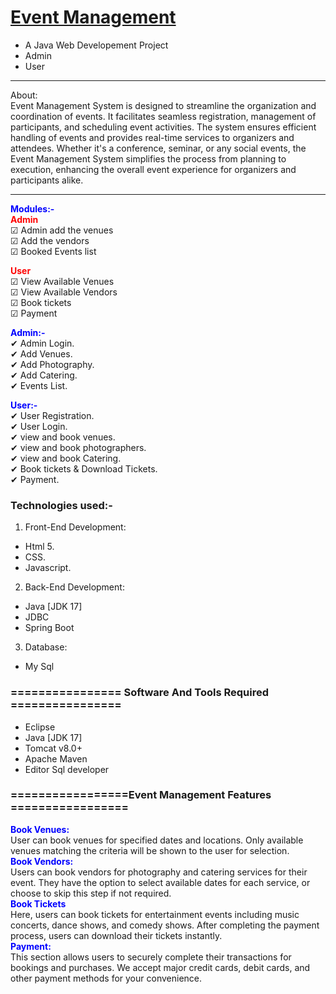 # <a href="" target="_blank">Event Management</a> 
- A Java Web Developement Project
- Admin
- User


<hr>
<bold>About:</bold><br>
   Event Management System is designed to streamline the organization and coordination of events. It facilitates seamless registration, management of participants, and scheduling event activities. The system ensures efficient handling of events and provides real-time services to organizers and attendees. Whether it's a conference, seminar, or any social events, the Event Management System simplifies the process from planning to execution, enhancing the overall event experience for organizers and participants alike.
<hr>

<span style="color:blue">**Modules:-**</span><br>
<span style="color:red">**Admin**</span><br>
<span>&#9745;</span> Admin add the venues<br>
<span>&#9745;</span> Add the vendors<br>
<span>&#9745;</span> Booked Events list<br>


<span style="color:red">**User**</span><br>
<span>&#9745;</span> View Available Venues<br>
<span>&#9745;</span> View Available Vendors<br>
<span>&#9745;</span> Book tickets<br>
<span>&#9745;</span> Payment<br>

<span style="color:blue">**Admin:-**</span><br>
<span>&#10004;</span> Admin Login.<br>
<span>&#10004;</span> Add Venues.<br>
<span>&#10004;</span> Add Photography.<br>
<span>&#10004;</span> Add Catering.<br>
<span>&#10004;</span> Events List.<br>


<span style="color:blue">**User:-**</span><br>
<span>&#10004;</span> User Registration.<br>
<span>&#10004;</span> User Login.<br>
<span>&#10004;</span> view and book venues.<br>
<span>&#10004;</span> view and book photographers.<br>
<span>&#10004;</span> view and book Catering.<br>
<span>&#10004;</span> Book tickets & Download Tickets.<br>
<span>&#10004;</span> Payment.<br>




### Technologies used:-
1. Front-End Development:
- Html 5.
- CSS.
- Javascript.

2. Back-End Development:
- Java [JDK 17]
- JDBC
- Spring Boot

3. Database:
- My Sql

### ================ Software And Tools Required ================
- Eclipse
- Java [JDK 17]
- Tomcat v8.0+
- Apache Maven
- Editor Sql developer


### =================Event Management Features  =================
<span style="color:blue">**Book Venues:**</span><br>
      User can book venues for specified dates and locations. Only available venues matching the criteria will be shown to the user for selection.<br>
<span style="color:blue">**Book Vendors:**</span><br>
     Users can book vendors for photography and catering services for their event. They have the option to select available dates for each service, or choose to skip this step if not required.<br>
<span style="color:blue">**Book Tickets**</span><br>
     Here, users can book tickets for entertainment events including music concerts, dance shows, and comedy shows. After completing the payment process, users can download their tickets instantly.<br>
<span style="color:blue">**Payment:**</span><br>
     This section allows users to securely complete their transactions for bookings and purchases. We accept major credit cards, debit cards, and other payment methods for your convenience.
